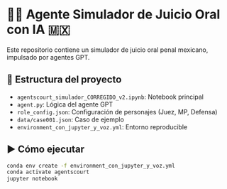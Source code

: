 # 🧑‍⚖️ Agente Simulador de Juicio Oral con IA 🇲🇽

Este repositorio contiene un simulador de juicio oral penal mexicano, impulsado por agentes GPT.

## 📂 Estructura del proyecto

- `agentscourt_simulador_CORREGIDO_v2.ipynb`: Notebook principal
- `agent.py`: Lógica del agente GPT
- `role_config.json`: Configuración de personajes (Juez, MP, Defensa)
- `data/case001.json`: Caso de ejemplo
- `environment_con_jupyter_y_voz.yml`: Entorno reproducible

## ▶️ Cómo ejecutar

```bash
conda env create -f environment_con_jupyter_y_voz.yml
conda activate agentscourt
jupyter notebook
